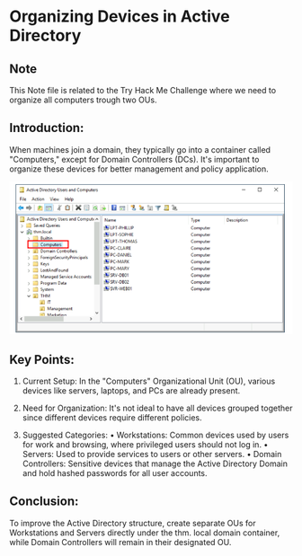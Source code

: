 # Organizing Devices in Active Directory 

## Note
This Note file is related to the Try Hack Me Challenge where we need to organize all computers trough two OUs. 

## Introduction: 
When machines join a domain, they typically go into a container called "Computers," except for Domain Controllers (DCs). It's important to organize these devices for better management and policy application. 

![alt text](image-3.png)

## Key Points: 

1. Current Setup: 
In the "Computers" Organizational Unit (OU), various devices like servers, laptops, and PCs are already present. 

2. Need for Organization: 
It's not ideal to have all devices grouped together since different devices require different policies. 

3. Suggested Categories: 
• Workstations: Common devices used by users for work and browsing, where privileged users should not log in. 
• Servers: Used to provide services to users or other servers. 
• Domain Controllers: Sensitive devices that manage the Active Directory Domain and hold hashed passwords for all user accounts. 

## Conclusion: 
To improve the Active Directory structure, create separate OUs for Workstations and Servers directly under the thm. local domain container, while Domain Controllers will remain in their designated OU.